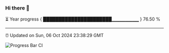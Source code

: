 ### Hi there 👋

⏳ Year progress { ██████████████████████▁▁▁▁▁▁▁▁ } 76.50 %

---

⏰ Updated on Sun, 06 Oct 2024 23:38:29 GMT

![Progress Bar CI](https://github.com/IshwaranRudhara/GIT-ACTION/workflows/Progress%20Bar%20CI/badge.svg)
